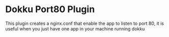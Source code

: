 # Dokku Port80 Plugin

This plugin creates a nginx.conf that enable the app to listen to port 80, it is useful when you just have one app in your machine running dokku
